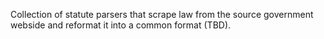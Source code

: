 Collection of statute parsers that scrape law from the source government webside and reformat it into a common format (TBD).
